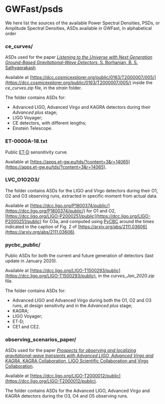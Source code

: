 # GWFast/psds
We here list the sources of the available Power Spectral Densities, PSDs, or Amplitude Spectral Densities, ASDs available in GWFast, in alphabetical order

### ce_curves/
ASDs used for the paper [*Listening to the Universe with Next Generation Ground-Based Gravitational-Wave Detectors*, S. Borhanian, B. S. Sathyaprakash](https://arxiv.org/abs/2202.11048)

Available at [https://dcc.cosmicexplorer.org/public/0163/T2000007/005/](https://dcc.cosmicexplorer.org/public/0163/T2000007/005/) inside the *ce_curves.zip* file, in the *strain* folder.

The folder contains ASDs for:

* Advanced LIGO, Advanced Virgo and KAGRA detectors during their *Advanced plus* stage; 
* LIGO Voyager; 
* CE detectors, with different lengths;
* Einstein Telescope.

### ET-0000A-18.txt
Public [ET-D](https://arxiv.org/abs/1012.0908) sensnitivity curve. 

Available at [https://apps.et-gw.eu/tds/?content=3&r=14065](https://apps.et-gw.eu/tds/?content=3&r=14065).

### LVC_O1O2O3/

The folder contains ASDs for the LIGO and Virgo detectors during their O1, O2 and O3 observing runs, extracted in specific moment from actual data.

Available at [https://dcc.ligo.org/P1800374/public/](https://dcc.ligo.org/P1800374/public/) for O1 and O2, [https://dcc.ligo.org/LIGO-P2000251/public](https://dcc.ligo.org/LIGO-P2000251/public) for O3a, and computed using [PyCBC](https://pycbc.org) around the times indicated in the caption of Fig. 2 of [https://arxiv.org/abs/2111.03606](https://arxiv.org/abs/2111.03606).

### pycbc_public/

Public ASDs for both the current and future generation of detectors (last update in January 2020). 

Available at [https://dcc.ligo.org/LIGO-T1500293/public](https://dcc.ligo.org/LIGO-T1500293/public), in the *curves\_Jan\_2020.zip* file.
  
The folder contains ASDs for:

* Advanced LIGO and Advanced Virgo during both the O1, O2 and O3 runs, at design sensitivity and in the *Advanced plus* stage;
* KAGRA;
* LIGO Voyager;
* ET-D;
* CE1 and CE2.

### observing\_scenarios\_paper/

ASDs used for the paper [*Prospects for observing and localizing gravitational-wave transients with Advanced LIGO, Advanced Virgo and KAGRA*, KAGRA Collaboration, LIGO Scientific Collaboration and Virgo Collaboration](https://link.springer.com/article/10.1007/s41114-020-00026-9).

Available at [https://dcc.ligo.org/LIGO-T2000012/public](https://dcc.ligo.org/LIGO-T2000012/public). 

The folder contains ASDs for the Advanced LIGO, Advanced Virgo and KAGRA detectors during the O3, O4 and O5 observing runs.

